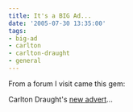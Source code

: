 ```yaml
---
title: It's a BIG Ad...
date: '2005-07-30 13:35:00'
tags:
- big-ad
- carlton
- carlton-draught
- general
---
```


From a forum I visit came this gem:

Carlton Draught's <a href="http://www.bigad.com.au/">new advert</a>...
